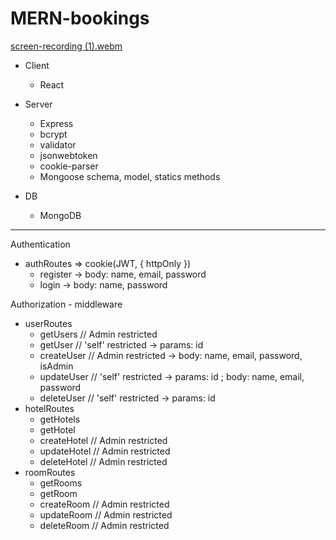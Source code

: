 # MERN-bookings

[screen-recording (1).webm](https://user-images.githubusercontent.com/99029880/224847207-a2d36632-548c-4134-9c1c-da48cba0a2e7.webm)

- Client
    + React

- Server
    + Express
    + bcrypt
    + validator
    + jsonwebtoken
    + cookie-parser
    + Mongoose schema, model, statics methods

- DB
    + MongoDB

----

Authentication
- authRoutes => cookie(JWT, { httpOnly })
    + register -> body: name, email, password
    + login -> body: name, password

Authorization - middleware
- userRoutes
    + getUsers // Admin restricted
    + getUser // 'self' restricted    -> params: id
    + createUser // Admin restricted  -> body: name, email, password, isAdmin
    + updateUser // 'self' restricted -> params: id ; body: name, email, password
    + deleteUser // 'self' restricted -> params: id
- hotelRoutes
    + getHotels
    + getHotel
    + createHotel // Admin restricted
    + updateHotel // Admin restricted
    + deleteHotel // Admin restricted
- roomRoutes
    + getRooms
    + getRoom
    + createRoom // Admin restricted
    + updateRoom // Admin restricted
    + deleteRoom // Admin restricted

